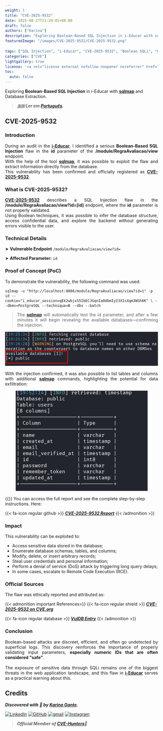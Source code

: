 ```yaml
---
weight: 1
title: "CVE-2025-9532"
date: 2025-08-27T21:29:01+08:00
draft: false
authors: ["Karina"]
description: "Exploring Boolean-Based SQL Injection in i-Educar with sqlmap and Database Extraction"
featuredImage: "/images/CVE-2025-9532/CVE-2025-9532.png"

tags: ["SQL Injection", "i-Educar", "CVE-2025-9532", "Boolean SQLi", "Cybersecurity"]
categories: ["CVE"]
lightgallery: true
license: '<a rel="license external nofollow noopener noreferrer" href="https://creativecommons.org/licenses/by-nc/4.0/" target="_blank">CC BY-NC 4.0</a>'
toc:
  auto: false
---
```


Exploring **Boolean-Based SQL Injection** in i-Educar with <b><a href="https://github.com/sqlmapproject/sqlmap" target=_blank>sqlmap</a></b> and Database Extraction.

<!--more-->

> ***🇧🇷 Ler em [Português](http://karinagante.github.io/pt-br/cve-2025-9532).***

## CVE-2025-9532

### Introduction

<p align="justify">During an audit in the <b><a href="https://github.com/portabilis/i-educar" target=_blank>i-Educar</a></b>, I identified a serious <b>Boolean-Based SQL Injection</b> flaw in the <b>id</b> parameter of the <b>/module/RegraAvaliacao/view</b> endpoint. </br> With the help of the tool <b><a href="https://github.com/sqlmapproject/sqlmap" target=_blank>sqlmap</a></b>, it was possible to exploit the flaw and extract information directly from the database. </br> This vulnerability has been confirmed and officially registered as <b><a href="https://www.cve.org/CVERecord?id=CVE-2025-9532" target=_blank>CVE-2025-9532</a></b>. </p>

### What is CVE-2025-9532?

<p align="justify"><b><a href="https://www.cve.org/CVERecord?id=CVE-2025-9532" target=_blank>CVE-2025-9532</a></b> describes a SQL Injection flaw in the <b>/module/RegraAvaliacao/view?id=[id]</b> endpoint, where the <b>id</b> parameter is not properly validated.</br> Using Boolean techniques, it was possible to infer the database structure, access confidential data, and explore the backend without generating errors visible to the user.</p>

### Technical Details

➤ **Vulnerable Endpoint** `/module/RegraAvaliacao/view?id=`

➤ **Affected Parameter:** `id`

### Proof of Concept (PoC)

To demonstrate the vulnerability, the following command was used:

```terminal
sqlmap -u "http://localhost:8086/module/RegraAvaliacao/view?id=1" -p id --cookie="i_educar_session=qEk2wbjxS5IbECJGqnIa0dbmIyI3XIsXqm3WSh6K" \ --dbms=PostgreSQL --technique=B --dbs --batch
```
> <p align="justify">The <b><a href="https://github.com/sqlmapproject/sqlmap" target=_blank>sqlmap</a></b> will automatically test the id parameter, and after a few minutes it will begin revealing the available databases—confirming the injection.</p>

<p align="center">
<img src="/images/CVE-2025-9532/PoC1.png"><br>
</p>

<p align="justify">With the injection confirmed, it was also possible to list tables and columns with additional <b><a href="https://github.com/sqlmapproject/sqlmap" target=_blank>sqlmap</a></b> commands, highlighting the potential for data exfiltration:</p>

<p align="center">
<img src="/images/CVE-2025-9532/PoC2.png"><br>
</p>

{{<admonition tip Report>}}
You can access the full report and see the complete step-by-step instructions. Here:

{{< fa-icon regular github >}}
***[CVE-2025-9532 Report](https://github.com/KarinaGante/KGSec/blob/main/CVEs/i-educar/CVE-2025-9532.md)***
{{< /admonition >}}

### Impact

This vulnerability can be exploited to:

- Access sensitive data stored in the database;
- Enumerate database schemas, tables, and columns;
- Modify, delete, or insert arbitrary records;
- Steal user credentials and personal information;
- Perform a denial of service (DoS) attack by triggering long query delays;
- In some cases, escalate to Remote Code Execution (RCE).

### Official Sources

The flaw was ethically reported and attributed as:

{{< admonition important References>}} 
{{< fa-icon regular shield >}}
***[CVE-2025-9532 on CVE.org](https://www.cve.org/CVERecord?id=CVE-2025-9532)***

{{< fa-icon regular database >}} 
***[VulDB Entry](https://vuldb.com/?id.321551)***
{{< /admonition >}}

### Conclusion

<p align="justify">Boolean-based attacks are discreet, efficient, and often go undetected by superficial logs. This discovery reinforces the importance of properly validating input parameters, <b>especially numeric IDs that are often considered "safe"</b>.</br></br> The exposure of sensitive data through SQLi remains one of the biggest threats in the web application landscape, and this flaw in <b><a href="https://github.com/portabilis/i-educar" target=_blank>i-Educar</a></b> serves as a practical warning about this.</p>

## Credits

***Discovered with 💜 by [Karina Gante](https://karinagante.github.io/).***

[![LinkedIn](https://skillicons.dev/icons?i=linkedin&theme=dark)](https://www.linkedin.com/in/karina-gante/)
[![GitHub](https://skillicons.dev/icons?i=github&theme=dark)](https://www.github.com/KarinaGante/)
[![gmail](https://skillicons.dev/icons?i=gmail&theme=dark)](mailto:karina.gante1@gmail.com)
[![Instagram](https://skillicons.dev/icons?i=instagram&theme=dark)](https://www.instagram.com/karinovisk02/)

> ***Official Member of [CVE-Hunters](https://www.cvehunters.com/)🏹***